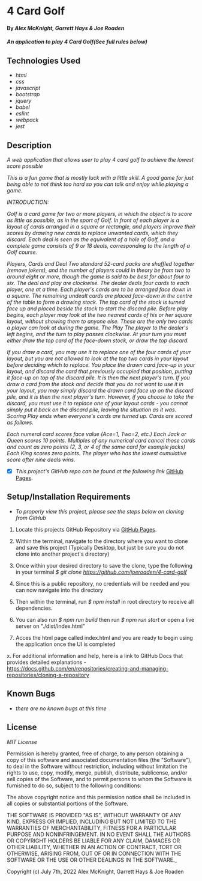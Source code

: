 # 4 Card Golf

#### By _**Alex McKnight, Garrett Hays & Joe Roaden**_

#### _An application to play 4 Card Golf(See full rules below)_

## Technologies Used

- _html_
- _css_
- _javascript_
- _bootstrap_
- _jquery_
- _babel_
- _eslint_
- _webpack_
- _jest_

## Description

_A web application that allows user to play 4 card golf to achieve the lowest score possible_

_This is a fun game that is mostly luck with a little skill.  A good game for just being able to not think too hard so you can talk and enjoy while playing a game._

_INTRODUCTION:_

_Golf is a card game for two or more players, in which the object is to score as little as possible, as in the sport of Golf. In front of each player is a layout of cards arranged in a square or rectangle, and players improve their scores by drawing new cards to replace unwanted cards, which they discard. Each deal is seen as the equivalent of a hole of Golf, and a complete game consists of 9 or 18 deals, corresponding to the length of a Golf course._

_Players, Cards and Deal
Two standard 52-card packs are shuffled together (remove jokers), and the number of players could in theory be from two to around eight or more, though the game is said to be best for about four to six. The deal and play are clockwise.
The dealer deals four cards to each player, one at a time. Each player's cards are to be arranged face down in a square. The remaining undealt cards are placed face-down in the centre of the table to form a drawing stock. The top card of the stock is turned face up and placed beside the stock to start the discard pile. Before play begins, each player may look at the two nearest cards of his or her square layout, without showing them to anyone else.  These are the only two cards a player can look at during the game.
The Play
The player to the dealer's left begins, and the turn to play passes clockwise. At your turn you must either draw the top card of the face-down stock, or draw the top discard._

_If you draw a card, you may use it to replace one of the four cards of your layout, but you are not allowed to look at the top two cards in your layout before deciding which to replace. You place the drawn card face-up in your layout, and discard the card that previously occupied that position, putting it face-up on top of the discard pile. It is then the next player's turn.
If you draw a card from the stock and decide that you do not want to use it in your layout, you may simply discard the drawn card face up on the discard pile, and it is then the next player's turn. However, if you choose to take the discard, you must use it to replace one of your layout cards - you cannot simply put it back on the discard pile, leaving the situation as it was.
Scoring
Play ends when everyone's cards are turned up.  Cards are scored as follows._

_Each numeral card scores face value (Ace=1, Two=2, etc.)
Each Jack or Queen scores 10 points.
Multiples of any numerical card cancel those cards and count as zero points (2, 3, or 4 of the same card for example jacks)
Each King scores zero points.
The player who has the lowest cumulative score after nine deals wins._

- [x] _This project's GitHub repo can be found at the following link_ [GitHub Pages](https://github.com/joeroaden/4-card-golf).

## Setup/Installation Requirements

- _To properly view this project, please see the steps below on cloning from GitHub_

1. Locate this projects GitHub Repository via [GitHub Pages](https://github.com/joeroaden/4-card-golf).

2. Within the terminal, navigate to the directory where you want to clone and save this project (Typically Desktop, but just be sure you do not clone into another project's directory)

3. Once within your desired directory to save the clone, type the following in your terminal
   _$ git clone https://github.com/joeroaden/4-card-golf_

4. Since this is a public repository, no credentials will be needed and you can now navigate into the directory

5. Then within the terminal, run _$ npm install_ in root directory to receive all dependencies.

6. You can also run _$ npm run build_ then run _$ npm run start_ or open a live server on "./dist/index.html"

7. Acces the html page called index.html and you are ready to begin using the application once the UI is completed



x. For additional information and help, here is a link to GitHub Docs that provides detailed explanations - https://docs.github.com/en/repositories/creating-and-managing-repositories/cloning-a-repository

## Known Bugs

- _there are no known bugs at this time_

## License

_MIT License_

Permission is hereby granted, free of charge, to any person obtaining a copy
of this software and associated documentation files (the "Software"), to deal
in the Software without restriction, including without limitation the rights
to use, copy, modify, merge, publish, distribute, sublicense, and/or sell
copies of the Software, and to permit persons to whom the Software is
furnished to do so, subject to the following conditions:

The above copyright notice and this permission notice shall be included in all
copies or substantial portions of the Software.

THE SOFTWARE IS PROVIDED "AS IS", WITHOUT WARRANTY OF ANY KIND, EXPRESS OR
IMPLIED, INCLUDING BUT NOT LIMITED TO THE WARRANTIES OF MERCHANTABILITY,
FITNESS FOR A PARTICULAR PURPOSE AND NONINFRINGEMENT. IN NO EVENT SHALL THE
AUTHORS OR COPYRIGHT HOLDERS BE LIABLE FOR ANY CLAIM, DAMAGES OR OTHER
LIABILITY, WHETHER IN AN ACTION OF CONTRACT, TORT OR OTHERWISE, ARISING FROM,
OUT OF OR IN CONNECTION WITH THE SOFTWARE OR THE USE OR OTHER DEALINGS IN THE
SOFTWARE.\_

Copyright (c) July 7th, 2022 Alex McKnight, Garrett Hays & Joe Roaden